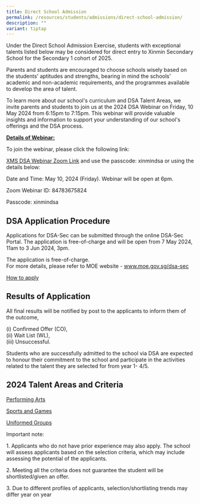 ```yaml
---
title: Direct School Admission
permalink: /resources/students/admissions/direct-school-admission/
description: ""
variant: tiptap
---
```

<p>Under the Direct School Admission Exercise, students with exceptional
talents listed below may be considered for direct entry to Xinmin Secondary
School for the Secondary 1 cohort of 2025.</p>
<p>Parents and students are encouraged to choose schools wisely based on
the students' aptitudes and strengths, bearing in mind the schools' academic
and non-academic requirements, and the programmes available to develop
the area of talent.</p>
<p>To learn more about our school's curriculum and DSA Talent Areas, we invite
parents and students to join us at the 2024 DSA Webinar on Friday, 10 May
2024 from 6:15pm to 7:15pm. This webinar will provide valuable insights
and information to support your understanding of our school's offerings
and the DSA process.</p>
<p></p>
<p><strong><u>Details of Webinar:</u></strong>
</p>
<p>To join the webinar, please click the following link:</p>
<p><a href="https://moe-singapore.zoom.us/j/84783675824" rel="noopener noreferrer nofollow" target="_blank">XMS DSA Webinar Zoom Link</a> and
use the passcode: xinmindsa or using the details below:</p>
<p>Date and Time: May 10, 2024 (Friday). Webinar will be open at 6pm.</p>
<p>Zoom Webinar ID: 84783675824</p>
<p>Passcode: xinmindsa</p>
<p></p>
<h2>DSA Application Procedure</h2>
<p>Applications for DSA-Sec can be submitted through the online DSA-Sec Portal.
The application is free-of-charge and will be open from 7 May 2024, 11am
to 3 Jun 2024, 3pm.</p>
<p>The application is free-of-charge.
<br>For more details, please refer to MOE website -&nbsp;<a href="http://www.moe.gov.sg/dsa-sec" rel="noopener noreferrer nofollow" target="_blank"><u>www.moe.gov.sg/dsa-sec</u></a>
</p>
<p><a href="https://www.moe.gov.sg/secondary/dsa/application" rel="noopener noreferrer nofollow" target="_blank">How to apply</a>
</p>
<h2>Results of Application</h2>
<p>All final results will be notified by post to the applicants to inform
them of the outcome,</p>
<p>(i) Confirmed Offer (CO),
<br>(ii) Wait List (WL),
<br>(iii) Unsuccessful.</p>
<p>Students who are successfully admitted to the school via DSA are expected
to honour their commitment to the school and participate in the activities
related to the talent they are selected for from year 1- 4/5.</p>
<h2>2024 Talent Areas and Criteria</h2>
<p><a href="/files/Direct School Admissions/Performing_Arts_2024.pdf" rel="noopener noreferrer nofollow" target="_blank">Performing Arts</a>
</p>
<p><a href="/files/Direct School Admissions/Sports_and_Games_2024.pdf" rel="noopener noreferrer nofollow" target="_blank">Sports and Games</a>
</p>
<p><a href="/files/Direct School Admissions/Uniformed_Groups_2024.pdf" rel="noopener noreferrer nofollow" target="_blank">Uniformed Groups</a>
</p>
<p></p>
<p>Important note:</p>
<p>1. Applicants who do not have prior experience may also apply. The school
will assess applicants based on the selection criteria, which may include
assessing the potential of the applicants.</p>
<p>2. Meeting all the criteria does not guarantee the student will be shortlisted/given
an offer.</p>
<p>3. Due to different profiles of applicants, selection/shortlisting trends
may differ year on year</p>
<p></p>
<p></p>